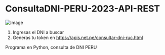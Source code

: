 # ConsultaDNI-PERU-2023-API-REST
![image](https://github.com/RicharRomero123/ConsultaDNI-PERU-2023-API-REST/assets/89022073/f46e3bca-df04-4f7d-b0f9-8157251c856f)
1. Ingresas el DNI a buscar
2. Generas tu token en https://apis.net.pe/consultar-dni-ruc.html

Programa en Python, consulta de DNI PERU
